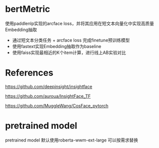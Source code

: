# bertMetric
使用paddlenlp实现的arcface loss，并将其应用在短文本向量化中实现高质量Embedding抽取
* 通过短文本分类任务 + arcface loss 完成finetune预训练模型
* 使用fastext实现Embedding抽取作为baseline
* 使用faiss实现最相近的K个item计算，进行线上AB实验对比

# References
https://github.com/deepinsight/insightface

https://github.com/auroua/InsightFace_TF

https://github.com/MuggleWang/CosFace_pytorch

# pretrained model
pretrained model 默认使用roberta-wwm-ext-large 可以按需求替换